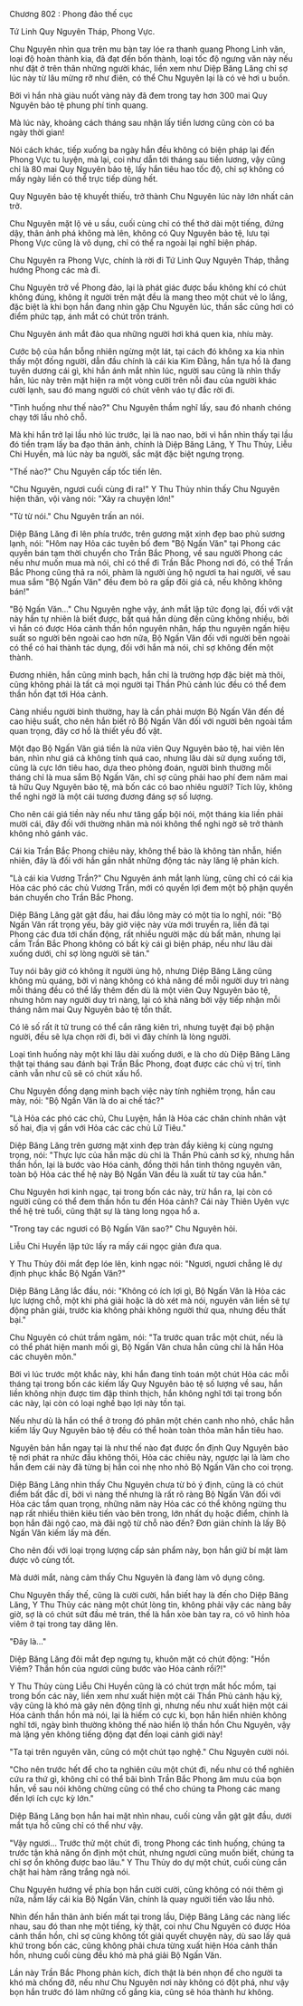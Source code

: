 




Chương 802 : Phong đảo thế cục


Tứ Linh Quy Nguyên Tháp, Phong Vực.

Chu Nguyên nhìn qua trên mu bàn tay lóe ra thanh quang Phong Linh văn, loại độ hoàn thành kia, đã đạt đến bốn thành, loại tốc độ ngưng văn này nếu như đặt ở trên thân những người khác, liền xem như Diệp Băng Lăng chỉ sợ lúc này từ lâu mừng rỡ như điên, có thể Chu Nguyên lại là có vẻ hơi u buồn.

Bởi vì hắn nhà giàu nuốt vàng này đã đem trong tay hơn 300 mai Quy Nguyên bảo tệ phung phí tinh quang.

Mà lúc này, khoảng cách tháng sau nhận lấy tiền lương cũng còn có ba ngày thời gian!

Nói cách khác, tiếp xuống ba ngày hắn đều không có biện pháp lại đến Phong Vực tu luyện, mà lại, coi như dẫn tới tháng sau tiền lương, vậy cũng chỉ là 80 mai Quy Nguyên bảo tệ, lấy hắn tiêu hao tốc độ, chỉ sợ không có mấy ngày liền có thể trực tiếp dùng hết.

Quy Nguyên bảo tệ khuyết thiếu, trở thành Chu Nguyên lúc này lớn nhất cản trở.

Chu Nguyên mặt lộ vẻ u sầu, cuối cùng chỉ có thể thở dài một tiếng, đứng dậy, thân ảnh phá không mà lên, không có Quy Nguyên bảo tệ, lưu tại Phong Vực cũng là vô dụng, chỉ có thể ra ngoài lại nghĩ biện pháp.

Chu Nguyên ra Phong Vực, chính là rời đi Tứ Linh Quy Nguyên Tháp, thẳng hướng Phong các mà đi.

Chu Nguyên trở về Phong đảo, lại là phát giác được bầu không khí có chút không đúng, không ít người trên mặt đều là mang theo một chút vẻ lo lắng, đặc biệt là khi bọn hắn đang nhìn gặp Chu Nguyên lúc, thần sắc cũng hơi có điểm phức tạp, ánh mắt có chút trốn tránh.

Chu Nguyên ánh mắt đảo qua những người hơi khá quen kia, nhíu mày.

Cước bộ của hắn bỗng nhiên ngừng một lát, tại cách đó không xa kia nhìn thấy một đống người, dẫn đầu chính là cái kia Kim Đằng, hắn tựa hồ là đang tuyên dương cái gì, khi hắn ánh mắt nhìn lúc, người sau cũng là nhìn thấy hắn, lúc này trên mặt hiện ra một vòng cười trên nỗi đau của người khác cười lạnh, sau đó mang người có chút vênh váo tự đắc rời đi.

"Tình huống như thế nào?" Chu Nguyên thầm nghĩ lấy, sau đó nhanh chóng chạy tới lầu nhỏ chỗ.

Mà khi hắn trở lại lầu nhỏ lúc trước, lại là nao nao, bởi vì hắn nhìn thấy tại lầu đó tiền trạm lấy ba đạo thân ảnh, chính là Diệp Băng Lăng, Y Thu Thủy, Liễu Chi Huyền, mà lúc này ba người, sắc mặt đặc biệt ngưng trọng.

"Thế nào?" Chu Nguyên cấp tốc tiến lên.

"Chu Nguyên, ngươi cuối cùng đi ra!" Y Thu Thủy nhìn thấy Chu Nguyên hiện thân, vội vàng nói: "Xảy ra chuyện lớn!"

"Từ từ nói." Chu Nguyên trấn an nói.

Diệp Băng Lăng đi lên phía trước, trên gương mặt xinh đẹp bao phủ sương lạnh, nói: "Hôm nay Hỏa các tuyên bố đem "Bộ Ngấn Văn" tại Phong các quyền bán tạm thời chuyển cho Trần Bắc Phong, về sau người Phong các nếu như muốn mua mà nói, chỉ có thể đi Trần Bắc Phong nơi đó, có thể Trần Bắc Phong cũng thả ra nói, phàm là người ủng hộ ngươi ta hai người, về sau mua sắm "Bộ Ngấn Văn" đều đem bỏ ra gấp đôi giá cả, nếu không không bán!"

"Bộ Ngấn Văn..." Chu Nguyên nghe vậy, ánh mắt lập tức đọng lại, đối với vật này hắn tự nhiên là biết được, bất quá hắn dùng đến cũng không nhiều, bởi vì hắn có được Hóa cảnh thần hồn nguyên nhân, hấp thu nguyên ngấn hiệu suất so người bên ngoài cao hơn nữa, Bộ Ngấn Văn đối với người bên ngoài có thể có hai thành tác dụng, đối với hắn mà nói, chỉ sợ không đến một thành.

Đương nhiên, hắn cũng minh bạch, hắn chỉ là trường hợp đặc biệt mà thôi, cũng không phải là tất cả mọi người tại Thần Phủ cảnh lúc đều có thể đem thần hồn đạt tới Hóa cảnh.

Càng nhiều người bình thường, hay là cần phải mượn Bộ Ngấn Văn đến đề cao hiệu suất, cho nên hắn biết rõ Bộ Ngấn Văn đối với người bên ngoài tầm quan trọng, đây cơ hồ là thiết yếu đồ vật.

Một đạo Bộ Ngấn Văn giá tiền là nửa viên Quy Nguyên bảo tệ, hai viên lên bán, nhìn như giá cả không tính quá cao, nhưng lâu dài sử dụng xuống tới, cũng là cực lớn tiêu hao, dựa theo phỏng đoán, người bình thường mỗi tháng chỉ là mua sắm Bộ Ngấn Văn, chỉ sợ cũng phải hao phí đem năm mai tả hữu Quy Nguyên bảo tệ, mà bốn các có bao nhiêu người? Tích lũy, không thể nghi ngờ là một cái tương đương đáng sợ số lượng.

Cho nên cái giá tiền này nếu như tăng gấp bội nói, một tháng kia liền phải mười cái, đây đối với thường nhân mà nói không thể nghi ngờ sẽ trở thành không nhỏ gánh vác.

Cái kia Trần Bắc Phong chiêu này, không thể bảo là không tàn nhẫn, hiển nhiên, đây là đối với hắn gần nhất những động tác này lăng lệ phản kích.

"Là cái kia Vương Trần?" Chu Nguyên ánh mắt lạnh lùng, cũng chỉ có cái kia Hỏa các phó các chủ Vương Trần, mới có quyền lợi đem một bộ phận quyền bán chuyển cho Trần Bắc Phong.

Diệp Băng Lăng gật gật đầu, hai đầu lông mày có một tia lo nghĩ, nói: "Bộ Ngấn Văn rất trọng yếu, bây giờ việc này vừa mới truyền ra, liền đã tại Phong các đưa tới chấn động, rất nhiều người mặc dù bất mãn, nhưng lại cầm Trần Bắc Phong không có bất kỳ cái gì biện pháp, nếu như lâu dài xuống dưới, chỉ sợ lòng người sẽ tán."

Tuy nói bây giờ có không ít người ủng hộ, nhưng Diệp Băng Lăng cũng không mù quáng, bởi vì nàng không có khả năng để mỗi người duy trì nàng mỗi tháng đều có thể lấy thêm đến dù là một viên Quy Nguyên bảo tệ, nhưng hôm nay người duy trì nàng, lại có khả năng bởi vậy tiếp nhận mỗi tháng năm mai Quy Nguyên bảo tệ tổn thất.

Có lẽ số rất ít tử trung có thể cắn răng kiên trì, nhưng tuyệt đại bộ phận người, đều sẽ lựa chọn rời đi, bởi vì đây chính là lòng người.

Loại tình huống này một khi lâu dài xuống dưới, e là cho dù Diệp Băng Lăng thật tại tháng sau đánh bại Trần Bắc Phong, đoạt được các chủ vị trí, tình cảnh vẫn như cũ sẽ có chút xấu hổ.

Chu Nguyên đồng dạng minh bạch việc này tính nghiêm trọng, hắn cau mày, nói: "Bộ Ngấn Văn là do ai chế tác?"

"Là Hỏa các phó các chủ, Chu Luyện, hắn là Hỏa các chân chính nhân vật số hai, địa vị gần với Hỏa các các chủ Lữ Tiêu."

Diệp Băng Lăng trên gương mặt xinh đẹp tràn đầy kiêng kị cùng ngưng trọng, nói: "Thực lực của hắn mặc dù chỉ là Thần Phủ cảnh sơ kỳ, nhưng hắn thần hồn, lại là bước vào Hóa cảnh, đồng thời hắn tinh thông nguyên văn, toàn bộ Hỏa các thế hệ này Bộ Ngấn Văn đều là xuất từ tay của hắn."

Chu Nguyên hơi kinh ngạc, tại trong bốn các này, trừ hắn ra, lại còn có người cũng có thể đem thần hồn tu đến Hóa cảnh? Cái này Thiên Uyên vực thế hệ trẻ tuổi, cũng thật sự là tàng long ngọa hổ a.

"Trong tay các ngươi có Bộ Ngấn Văn sao?" Chu Nguyên hỏi.

Liễu Chi Huyền lập tức lấy ra mấy cái ngọc giản đưa qua.

Y Thu Thủy đôi mắt đẹp lóe lên, kinh ngạc nói: "Ngươi, ngươi chẳng lẽ dự định phục khắc Bộ Ngấn Văn?"

Diệp Băng Lăng lắc đầu, nói: "Không có ích lợi gì, Bộ Ngấn Văn là Hỏa các lực lượng chỗ, một khi phá giải hoặc là dò xét mà nói, nguyên văn liền sẽ tự động phân giải, trước kia không phải không người thử qua, nhưng đều thất bại."

Chu Nguyên có chút trầm ngâm, nói: "Ta trước quan trắc một chút, nếu là có thể phát hiện manh mối gì, Bộ Ngấn Văn chưa hẳn cũng chỉ là hắn Hỏa các chuyên môn."

Bởi vì lúc trước một khắc này, khi hắn đang tính toán một chút Hỏa các mỗi tháng tại trong bốn các kiếm lấy Quy Nguyên bảo tệ số lượng về sau, hắn liền không nhịn được tim đập thình thịch, hắn không nghĩ tới tại trong bốn các này, lại còn có loại nghề bạo lợi này tồn tại.

Nếu như dù là hắn có thể ở trong đó phân một chén canh nho nhỏ, chắc hẳn kiếm lấy Quy Nguyên bảo tệ đều có thể hoàn toàn thỏa mãn hắn tiêu hao.

Nguyên bản hắn ngay tại là như thế nào đạt được ổn định Quy Nguyên bảo tệ nơi phát ra nhức đầu không thôi, Hỏa các chiêu này, ngược lại là làm cho hắn đem cái này đã từng bị hắn coi nhẹ nho nhỏ Bộ Ngấn Văn cho coi trọng.

Diệp Băng Lăng nhìn thấy Chu Nguyên chưa từ bỏ ý định, cũng là có chút điểm bất đắc dĩ, bởi vì nàng thế nhưng là rất rõ ràng Bộ Ngấn Văn đối với Hỏa các tầm quan trọng, những năm này Hỏa các có thể không ngừng thu nạp rất nhiều thiên kiêu tiến vào bên trong, lớn nhất dụ hoặc điểm, chính là bọn hắn đãi ngộ cao, mà đãi ngộ từ chỗ nào đến? Đơn giản chính là lấy Bộ Ngấn Văn kiếm lấy mà đến.

Cho nên đối với loại trọng lượng cấp sản phẩm này, bọn hắn giữ bí mật làm được vô cùng tốt.

Mà dưới mắt, nàng cảm thấy Chu Nguyên là đang làm vô dụng công.

Chu Nguyên thấy thế, cũng là cười cười, hắn biết hay là đến cho Diệp Băng Lăng, Y Thu Thủy các nàng một chút lòng tin, không phải vậy các nàng bây giờ, sợ là có chút sứt đầu mẻ trán, thế là hắn xòe bàn tay ra, có vô hình hỏa viêm ở tại trong tay dâng lên.

"Đây là..."

Diệp Băng Lăng đôi mắt đẹp ngưng tụ, khuôn mặt có chút động: "Hồn Viêm? Thần hồn của ngươi cũng bước vào Hóa cảnh rồi?!"

Y Thu Thủy cùng Liễu Chi Huyền cũng là có chút trợn mắt hốc mồm, tại trong bốn các này, liền xem như xuất hiện một cái Thần Phủ cảnh hậu kỳ, vậy cũng là khó mà gây nên động tĩnh gì, nhưng nếu như xuất hiện một cái Hóa cảnh thần hồn mà nói, lại là hiếm có cực kì, bọn hắn hiển nhiên không nghĩ tới, ngày bình thường không thế nào hiển lộ thần hồn Chu Nguyên, vậy mà lặng yên không tiếng động đạt đến loại cảnh giới này!

"Ta tại trên nguyên văn, cũng có một chút tạo nghệ." Chu Nguyên cười nói.

"Cho nên trước hết để cho ta nghiên cứu một chút đi, nếu như có thể nghiên cứu ra thứ gì, không chỉ có thể bãi bình Trần Bắc Phong âm mưu của bọn hắn, về sau nói không chừng cũng có thể cho chúng ta Phong các mang đến lợi ích cực kỳ lớn."

Diệp Băng Lăng bọn hắn hai mặt nhìn nhau, cuối cùng vẫn gật gật đầu, dưới mắt tựa hồ cũng chỉ có thể như vậy.

"Vậy ngươi... Trước thử một chút đi, trong Phong các tình huống, chúng ta trước tận khả năng ổn định một chút, nhưng ngươi cũng muốn biết, chúng ta chỉ sợ ổn không được bao lâu." Y Thu Thủy do dự một chút, cuối cùng cắn chặt hai hàm răng trắng ngà nói.

Chu Nguyên hướng về phía bọn hắn cười cười, cũng không có nói thêm gì nữa, nắm lấy cái kia Bộ Ngấn Văn, chính là quay người tiến vào lầu nhỏ.

Nhìn đến hắn thân ảnh biến mất tại trong lầu, Diệp Băng Lăng các nàng liếc nhau, sau đó than nhẹ một tiếng, kỳ thật, coi như Chu Nguyên có được Hóa cảnh thần hồn, chỉ sợ cũng không tốt giải quyết chuyện này, dù sao lấy quá khứ trong bốn các, cũng không phải chưa từng xuất hiện Hóa cảnh thần hồn, nhưng cuối cùng đều khó mà phá giải Bộ Ngấn Văn.

Lần này Trần Bắc Phong phản kích, đích thật là bén nhọn để cho người ta khó mà chống đỡ, nếu như Chu Nguyên nơi này không có đột phá, như vậy bọn hắn trước đó làm những cố gắng kia, cũng sẽ hóa thành hư không.




